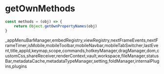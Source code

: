# getOwnMethods
```js
const methods = (obj) => {
	return Object.getOwnPropertyNames(obj)
}
```

_appMenuBarManager,embedRegistry,viewRegistry,nextFrameEvents,nextFrameTimer,isMobile,mobileToolbar,mobileNavbar,mobileTabSwitcher,lastEvent,title,appId,keymap,scope,commands,hotkeyManager,dragManager,dom,customCss,shareReceiver,renderContext,vault,workspace,fileManager,statusBar,metadataCache,metadataTypeManager,setting,foldManager,internalPlugins,plugins